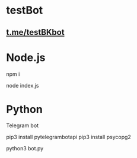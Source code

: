 # testBot

## [t.me/testBKbot](t.me/testBKbot) 

# Node.js   

npm i

node index.js

# Python
Telegram bot

pip3 install pytelegrambotapi
pip3 install psycopg2

python3 bot.py

